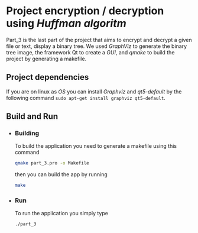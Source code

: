 # Project encryption / decryption using *Huffman algoritm*

Part_3 is the last part of the project that aims to encrypt and decrypt a given file or text, display a binary tree. We used *GraphViz* to generate the binary tree image, the framework Qt to create a *GUI*, and *qmake* to build the project by generating a makefile.

## Project dependencies

If you are on linux as *OS* you can install *Graphviz* and *qt5-default* by the following command
`sudo apt-get install graphviz qt5-default`.

## Build and Run
- ### Building
    To build the application you need to generate a makefile using this command
    ```bash
    qmake part_3.pro -o Makefile
    ```
    then you can build the app by running
    ```bash
    make
    ```
- ### Run
    To run the application you simply type
    ```bash
    ./part_3
    ```